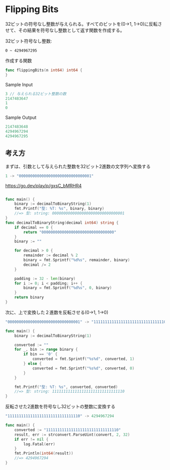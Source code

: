 # Flipping Bits

32ビットの符号なし整数が与えられる。すべてのビットを(0->1, 1->0)に反転させて、その結果を符号なし整数として返す関数を作成する。

32ビット符号なし整数:
```
0 ~ 4294967295
```

作成する関数
```go
func flippingBits(n int64) int64 {
}
```

Sample Input
```go
3 // 与えられる32ビット整数の数
2147483647 
1 
0
```

Sample Output 
```go
2147483648 
4294967294 
4294967295
```

## 考え方

まずは、引数として与えられた整数を32ビット2進数の文字列へ変換する
```go
1 -> "00000000000000000000000000000001"
```

https://go.dev/play/p/gxsC_bMRHR4
```go

func main() {
    binary := decimalToBinaryString(1)
	fmt.Printf("型: %T: %s", binary, binary)
    //=> 型: string: 00000000000000000000000000000001
}
func decimalToBinaryString(decimal int64) string {
	if decimal == 0 {
		return "00000000000000000000000000000000"
	}
	binary := ""

	for decimal > 0 {
		remainder := decimal % 2
		binary = fmt.Sprintf("%d%s", remainder, binary)
		decimal /= 2
	}

	padding := 32 - len(binary)
	for i := 0; i < padding; i++ {
		binary = fmt.Sprintf("%d%s", 0, binary)
	}
	return binary
}
```

次に、上で変換した２進数を反転させる(0->1, 1->0)
```go
"00000000000000000000000000000001" -> "11111111111111111111111111111110"
```

```go
func main() {
	binary := decimalToBinaryString(1)

	converted := ""
	for _, bin := range binary {
		if bin == '0' {
			converted = fmt.Sprintf("%s%d", converted, 1)
		} else {
			converted = fmt.Sprintf("%s%d", converted, 0)
		}
	}

    fmt.Printf("型: %T: %s", converted, converted) 
    //=> 型: string: 11111111111111111111111111111110
}    
```

反転させた2進数を符号なし32ビットの整数に変換する
```go
"11111111111111111111111111111110" -> 4294967294
```

```go
func main() {
    converted := "11111111111111111111111111111110"
    result, err := strconvert.ParseUint(convert, 2, 32)
    if err != nil {
        log.Fatal(err)
    }
    fmt.Println(int64(result))
    //=> 4294967294
}


```